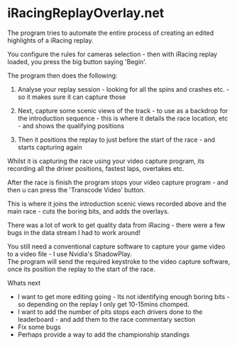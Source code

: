 iRacingReplayOverlay.net
========================

The program tries to automate the entire process of creating an edited highlights of a iRacing replay.  

You configure the rules for cameras selection - then with iRacing replay loaded, you press the big button saying 'Begin'.

The program then does the following:

1. Analyse your replay session - looking for all the spins and crashes etc. - so it makes sure it can capture those

2. Next, capture some scenic views of the track - to use as a backdrop for the introduction sequence - this is where it details the race location, etc - and shows the qualifying positions

3. Then it positions the replay to just before the start of the race - and starts capturing again

Whilst it is capturing the race using your video capture program, its recording all the driver positions, fastest laps, overtakes etc.

After the race is finish the program stops your video capture program - and then u can press the 'Transcode Video' button.

This is where it joins the introduction scenic views recorded above and the main race - cuts the boring bits, and adds the overlays.

There was a lot of work to get quality data from iRacing - there were a few bugs in the data stream I had to work around!

You still need a conventional capture software to capture your game video to a video file - I use Nvidia's ShadowPlay.  
The program will send the required keystroke to the video capture software, once its position the replay to the start of the race.


Whats next

* I want to get more editing going - Its not identifying enough boring bits - so depending on the replay I only get 10-15mins chomped.
* I want to add the number of pits stops each drivers done to the leaderboard - and add them to the race commentary section
* Fix some bugs
* Perhaps provide a way to add the championship standings

